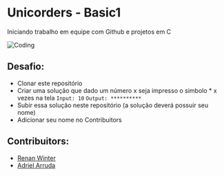 
# Unicorders - Basic1

Iniciando trabalho em equipe com Github e projetos em C

![Coding](https://media.giphy.com/media/13UZisxBxkjPwI/giphy.gif)

## Desafio:
- Clonar este repositório
- Criar uma solução que dado um número x seja impresso o simbolo * x vezes na tela
	`Input: 10`
	`Output: **********`
- Subir essa solução neste repositório (a solução deverá possuir seu nome)
- Adicionar seu nome no Contribuitors

## Contribuitors:

* [Renan Winter](https://www.github.com/rwspatin)
* [Adriel Arruda](https://github.com/Adriel-Arruda)